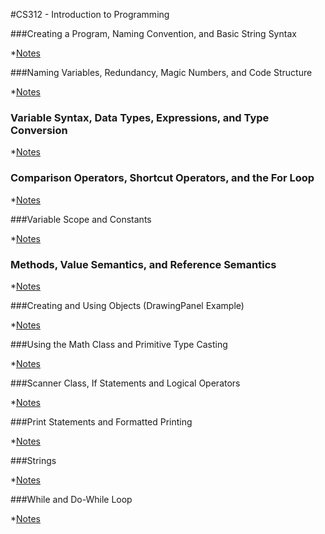 #CS312 - Introduction to Programming

###Creating a Program, Naming Convention, and Basic String Syntax

*[Notes](https://github.com/Dinesh-Balakrishnan/Programming-Fundamentals/blob/master/CS312-%20Introduction%20to%20Programming/Notes/Lesson1.java)

###Naming Variables, Redundancy, Magic Numbers, and Code Structure

*[Notes](https://github.com/Dinesh-Balakrishnan/Programming-Fundamentals/blob/master/CS312-%20Introduction%20to%20Programming/Notes/Lesson2.java)

### Variable Syntax, Data Types, Expressions, and Type Conversion

*[Notes](https://github.com/Dinesh-Balakrishnan/Programming-Fundamentals/blob/master/CS312-%20Introduction%20to%20Programming/Notes/Lesson3.java)

### Comparison Operators, Shortcut Operators, and the For Loop

*[Notes](https://github.com/Dinesh-Balakrishnan/Programming-Fundamentals/blob/master/CS312-%20Introduction%20to%20Programming/Notes/Lesson4.java)

###Variable Scope and Constants

*[Notes](https://github.com/Dinesh-Balakrishnan/Programming-Fundamentals/blob/master/CS312-%20Introduction%20to%20Programming/Notes/Lesson5.java)

### Methods, Value Semantics, and Reference Semantics

*[Notes](https://github.com/Dinesh-Balakrishnan/Programming-Fundamentals/blob/master/CS312-%20Introduction%20to%20Programming/Notes/Lesson6.java)

###Creating and Using Objects (DrawingPanel Example)

*[Notes](https://github.com/Dinesh-Balakrishnan/Programming-Fundamentals/blob/master/CS312-%20Introduction%20to%20Programming/Notes/Lesson7.java)

###Using the Math Class and Primitive Type Casting

*[Notes](https://github.com/Dinesh-Balakrishnan/Programming-Fundamentals/blob/master/CS312-%20Introduction%20to%20Programming/Notes/Lesson8.java)

###Scanner Class, If Statements and Logical Operators

*[Notes](https://github.com/Dinesh-Balakrishnan/Programming-Fundamentals/blob/master/CS312-%20Introduction%20to%20Programming/Notes/Lesson9.java)

###Print Statements and Formatted Printing

*[Notes](https://github.com/Dinesh-Balakrishnan/Programming-Fundamentals/blob/master/CS312-%20Introduction%20to%20Programming/Notes/Lesson10.java)

###Strings

*[Notes](https://github.com/Dinesh-Balakrishnan/Programming-Fundamentals/blob/master/CS312-%20Introduction%20to%20Programming/Notes/Lesson11.java)

###While and Do-While Loop

*[Notes](https://github.com/Dinesh-Balakrishnan/Programming-Fundamentals/blob/master/CS312-%20Introduction%20to%20Programming/Notes/Lesson12.java)
